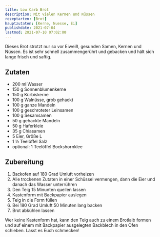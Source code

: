 ```yaml
---
title: Low Carb Brot
description: Mit vielen Kernen und Nüssen
rezeptarten: [Brot]
hauptzutaten: [Kerne, Nuesse, Ei]
publishdate: 2021-07-04
lastmod: 2021-07-10 07:02:00
---
```


Dieses Brot strotzt nur so vor Eiweiß, gesunden Samen, Kernen und Nüssen. Es ist sehr schnell zusammengerührt und gebacken und hält sich lange frisch und saftig.

## Zutaten

- 200 ml Wasser
- 150 g Sonnenblumenkerne
- 150 g Kürbiskerne
- 100 g Walnüsse, grob gehackt
- 100 g ganze Mandeln
- 100 g geschroteter Leinsamen
- 100 g Sesamsamen
- 50 g gehackte Mandeln
- 50 g Haferkleie
- 35 g Chiasamen
- 5 Eier, Größe L
- 1 ½ Teelöffel Salz
- optional: 1 Teelöffel Bockshornklee



## Zubereitung

1. Backofen auf 180 Grad Umluft vorheizen
2. Alle trockenen Zutaten in einer Schüssel vermengen, dann die Eier und danach das Wasser unterrühren
3. Den Teig 15 Minunten quellen lassen
4. Kastenform mit Backpapier auslegen
5. Teig in die Form füllen
6. Bei 180 Grad Umluft 50 Minuten lang backen
7. Brot abkühlen lassen


Wer keine Kastenform hat, kann den Teig auch zu einem Brotlaib formen und auf einem mit Backpapier ausgelegten Backblech in den Ofen schieben. Lasst es Euch schmecken!